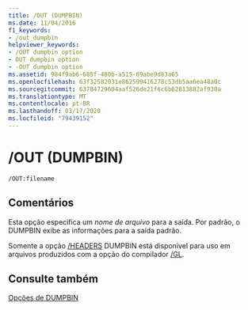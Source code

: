```yaml
---
title: /OUT (DUMPBIN)
ms.date: 11/04/2016
f1_keywords:
- /out_dumpbin
helpviewer_keywords:
- /OUT dumpbin option
- OUT dumpbin option
- -OUT dumpbin option
ms.assetid: 984f9ab6-685f-480b-a515-69abe9d83a65
ms.openlocfilehash: 63f32582031e862599416278c53db5aa6ea48a0c
ms.sourcegitcommit: 63784729604aaf526de21f6c6b62813882af930a
ms.translationtype: MT
ms.contentlocale: pt-BR
ms.lasthandoff: 03/17/2020
ms.locfileid: "79439152"
---
```

# <a name="out-dumpbin"></a>/OUT (DUMPBIN)

```
/OUT:filename
```

## <a name="remarks"></a>Comentários

Esta opção especifica um *nome de arquivo* para a saída. Por padrão, o DUMPBIN exibe as informações para a saída padrão.

Somente a opção [/HEADERS](headers.md) DUMPBIN está disponível para uso em arquivos produzidos com a opção do compilador [/GL](gl-whole-program-optimization.md).

## <a name="see-also"></a>Consulte também

[Opções de DUMPBIN](dumpbin-options.md)
